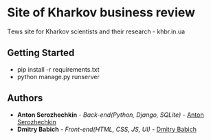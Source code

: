 # Site of Kharkov business review

Тews site for Kharkov scientists and their research - khbr.in.ua
## Getting Started

* pip install -r requirements.txt
* python manage.py runserver

## Authors

* **Anton Serozhechkin** - *Back-end(Python, Django, SQLite)* - [Anton Serozhechkin](https://github.com/anton-serozhechkin)
* **Dmitry Babich** - *Front-end(HTML, CSS, JS, UI)* - [Dmitry Babich](https://github.com/ApppieLV)
